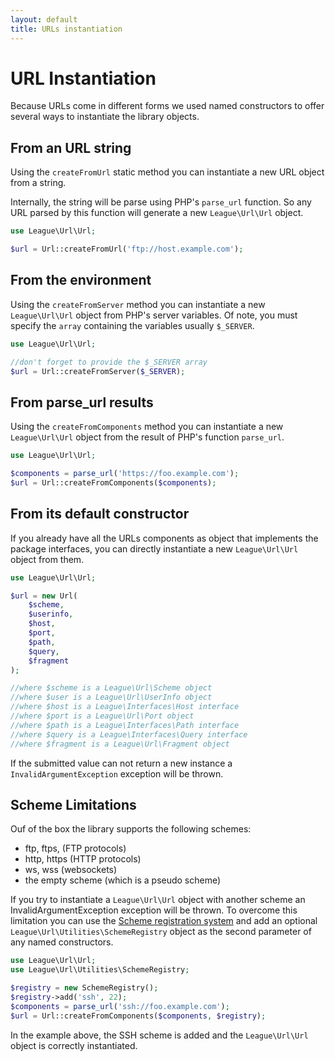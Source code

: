 ```yaml
---
layout: default
title: URLs instantiation
---
```


# URL Instantiation

Because URLs come in different forms we used named constructors to offer several ways to instantiate the library objects.

## From an URL string

Using the `createFromUrl` static method you can instantiate a new URL object from a string.

Internally, the string will be parse using PHP's `parse_url` function. So any URL parsed by this function will generate a new `League\Url\Url` object.

~~~php
use League\Url\Url;

$url = Url::createFromUrl('ftp://host.example.com');
~~~

## From the environment

Using the `createFromServer` method you can instantiate a new `League\Url\Url` object from PHP's server variables. Of note, you must specify the `array` containing the variables usually `$_SERVER`.

~~~php
use League\Url\Url;

//don't forget to provide the $_SERVER array
$url = Url::createFromServer($_SERVER);
~~~

## From parse_url results

Using the `createFromComponents` method you can instantiate a new `League\Url\Url` object from the result of PHP's function `parse_url`.

~~~php
use League\Url\Url;

$components = parse_url('https://foo.example.com');
$url = Url::createFromComponents($components);
~~~

## From its default constructor

If you already have all the URLs components as object that implements the package interfaces, you can directly instantiate a new `League\Url\Url` object from them.

~~~php
use League\Url\Url;

$url = new Url(
	$scheme,
	$userinfo,
	$host,
	$port,
	$path,
	$query,
	$fragment
);

//where $scheme is a League\Url\Scheme object
//where $user is a League\Url\UserInfo object
//where $host is a League\Interfaces\Host interface
//where $port is a League\Url\Port object
//where $path is a League\Interfaces\Path interface
//where $query is a League\Interfaces\Query interface
//where $fragment is a League\Url\Fragment object
~~~

<p class="message-warning">If the submitted value can not return a new instance a <code>InvalidArgumentException</code> exception will be thrown.</p>

## Scheme Limitations

Ouf of the box the library supports the following schemes:

- ftp, ftps, (FTP protocols)
- http, https (HTTP protocols)
- ws, wss (websockets)
- the empty scheme (which is a pseudo scheme)

If you try to instantiate a `League\Url\Url` object with another scheme an InvalidArgumentException exception will be thrown. To overcome this limitation you can use the [Scheme registration system](/4.0/components/scheme/#scheme-registration-system) and add an optional `League\Url\Utilities\SchemeRegistry` object as the second parameter of any named constructors.

~~~php
use League\Url\Url;
use League\Url\Utilities\SchemeRegistry;

$registry = new SchemeRegistry();
$registry->add('ssh', 22);
$components = parse_url('ssh://foo.example.com');
$url = Url::createFromComponents($components, $registry);
~~~

In the example above, the SSH scheme is added and the `League\Url\Url` object is correctly instantiated.